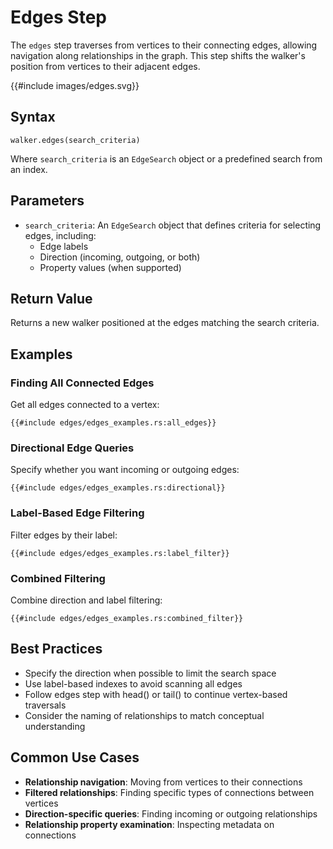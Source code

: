 # Edges Step

The `edges` step traverses from vertices to their connecting edges, allowing navigation along relationships in the
graph. This step shifts the walker's position from vertices to their adjacent edges.

{{#include images/edges.svg}}

## Syntax

```rust,noplayground
walker.edges(search_criteria)
```

Where `search_criteria` is an `EdgeSearch` object or a predefined search from an index.

## Parameters

- `search_criteria`: An `EdgeSearch` object that defines criteria for selecting edges, including:
    - Edge labels
    - Direction (incoming, outgoing, or both)
    - Property values (when supported)

## Return Value

Returns a new walker positioned at the edges matching the search criteria.

## Examples

### Finding All Connected Edges

Get all edges connected to a vertex:

```rust,noplayground
{{#include edges/edges_examples.rs:all_edges}}
```

### Directional Edge Queries

Specify whether you want incoming or outgoing edges:

```rust,noplayground
{{#include edges/edges_examples.rs:directional}}
```

### Label-Based Edge Filtering

Filter edges by their label:

```rust,noplayground
{{#include edges/edges_examples.rs:label_filter}}
```

### Combined Filtering

Combine direction and label filtering:

```rust,noplayground
{{#include edges/edges_examples.rs:combined_filter}}
```

## Best Practices

- Specify the direction when possible to limit the search space
- Use label-based indexes to avoid scanning all edges
- Follow edges step with head() or tail() to continue vertex-based traversals
- Consider the naming of relationships to match conceptual understanding

## Common Use Cases

- **Relationship navigation**: Moving from vertices to their connections
- **Filtered relationships**: Finding specific types of connections between vertices
- **Direction-specific queries**: Finding incoming or outgoing relationships
- **Relationship property examination**: Inspecting metadata on connections
